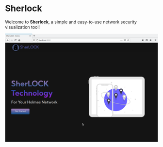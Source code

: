 # Sherlock

Welcome to **Sherlock**, a simple and easy-to-use network security visualization tool!

![](https://github.com/seanjhulse/sherlock/blob/os-icon-fix/images/sherlock_homepage.png)
